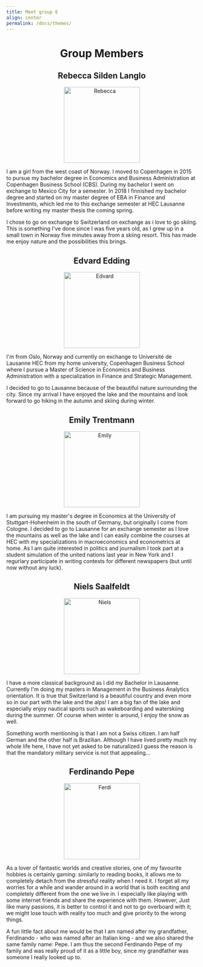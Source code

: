 ```yaml
---
title: Meet group 6
align: center
permalink: /docs/themes/
---
```


<h1 align ="center" class="header-light regular-pad">Group Members</h1>
<h2 align ="center" class="header-light regular-pad">Rebecca Silden Langlo</h2>
<p align = "center">
<img src="{{ "/assets/img/Rebecca.jpg" | relative_url }}" alt="Rebecca" width ="200px" height ="200px" class="img-responsive">
</p>
I am a girl from the west coast of Norway. I moved to Copenhagen in 2015 to pursue my bachelor degree in Economics and Business Administration at Copenhagen Business School (CBS). During my bachelor I went on exchange to Mexico City for a semester. In 2018 I finnished my bachelor degree and started on my master degree of EBA in  Finance and Investments, which led me to this exchange semester at HEC Lausanne before writing my master thesis the coming spring. 

I chose to go on exchange to Switzerland on exchange as i love to go skiing. This is something I've done since I was five years old, as I grew up in a small town in Norway five minutes away from a skiing resort. This has made me enjoy nature and the possibilities this brings.

<h2 align ="center" class="header-light regular-pad">Edvard Edding</h2>
<p align ="center">
<img  src="{{ "/assets/img/edvard.png" | relative_url }}" width ="200px" height="200px" alt="Edvard" class="img-responsive">
</p>
I'm from Oslo, Norway and currently on exchange to Université de Lausanne HEC from my home university, Copenhagen Business School where I pursue a Master of Science in Economics and Business Administration with a specialization in Finance and Strategic Management.

I decided to go to Lausanne because of the beautiful nature surrounding the city. Since my arrival I have enjoyed the lake and the mountains and look forward to go hiking in the autumn and skiing during winter. 

<h2 align ="center" class="header-light regular-pad">Emily Trentmann</h2>
<p align = "center">
<img src="{{ "/assets/img/Emily.jpg" | relative_url }}" alt="Emily" width ="200px" height ="200px" class="img-responsive">
</p>
I am pursuing my master's degree in Economics at the University of Stuttgart-Hohenheim in the south of Germany, but originally I come from Cologne. I decided to go to Lausanne for an exchange semester as I love the mountains as well as the lake and I can easily combine the courses at HEC with my specializations in macroeconomics and econometrics at home. As I am quite interested in politics and journalism I took part at a student simulation of the united nations last year in New York and I regurlary participate in writing contests for different newspapers (but until now without any luck). 

<h2 align ="center" class="header-light regular-pad">Niels Saalfeldt</h2>
<p align ="center">
<img src="{{ "/assets/img/Niels-tessin.jpg" | relative_url }}" alt="Niels" width ="200px" height = "200px" class="img-responsive">
</p>
I have a more classical background as I did my Bachelor in Lausanne. Currently I'm doing my masters in Management in the Business Analytics orientation. It is true that Switzerland is a beautiful country and even more so in our part with the lake and the alps! I am a big fan of the lake and especially enjoy nautical sports such as wakeboarding and waterskiing during the summer. Of course when winter is around, I enjoy the snow as well.

Something worth mentioning is that I am not a Swiss citizen. I am half German and the other half is Brazilian. Although I have lived pretty much my whole life here, I have not yet asked to be naturalized.I guess the reason is that the mandatory military service is not that appealing...

<h2 align ="center" class="header-light regular-pad">Ferdinando Pepe</h2>
<p align = "center">
<img src="{{ "/assets/img/Ferdi.jpg" | relative_url }}" alt="Ferdi" width ="200px" height ="200px" class="img-responsive">
</p>
As a lover of fantastic worlds and creative stories, one of my favourite hobbies is certainly gaming: similarly to reading books, it allows me to completely detach from the stressful reality when I need it. I forget all my worries for a while and wander around in a world that is both exciting and completely different from the one we live in. I especially like playing with some internet friends and share the experience with them. 
However, Just like many passions, it is better to control it and not to go overboard with it; we might lose touch with reality too much and give priority to the wrong things.

A fun little fact about me would be that I am named after my grandfather, Ferdinando - who was named after an Italian king  - and we also shared the same family name: Pepe. I am thus the second Ferdinando Pepe of my family and was really proud of it as a little boy, since my grandfather was someone I really looked up to.
